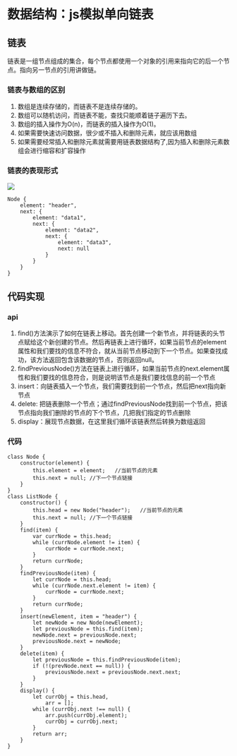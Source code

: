 <!--
 * @Descripttion: 
 * @Author: tom-z(spirit108@foxmail.com)
 * @Date: 2020-04-19 22:00:12
 * @LastEditors: tom-z(spirit108@foxmail.com)
 * @LastEditTime: 2020-05-09 20:20:38
 -->
# 数据结构：js模拟单向链表
## 链表
链表是一组节点组成的集合，每个节点都使用一个对象的引用来指向它的后一个节点。指向另一节点的引用讲做链。

### 链表与数组的区别
1. 数组是连续存储的，而链表不是连续存储的。
2. 数组可以随机访问，而链表不能，查找只能顺着链子遍历下去。
3. 数组的插入操作为O(n)，而链表的插入操作为O(1)。
4. 如果需要快速访问数据，很少或不插入和删除元素，就应该用数组
5. 如果需要经常插入和删除元素就需要用链表数据结构了,因为插入和删除元素数组会进行缩容和扩容操作

### 链表的表现形式
![](https://tomz-1253937763.cos.ap-guangzhou.myqcloud.com/img/201904/listNode.png)


```
Node {
    element: "header",
    next: {
        element: "data1",
        next: {
            element: "data2",
            next: {
                element: "data3",
                next: null
            }
        }
    }
}
```

## 代码实现
### api
1. find()方法演示了如何在链表上移动。首先创建一个新节点，并将链表的头节点赋给这个新创建的节点。然后再链表上进行循环，如果当前节点的element属性和我们要找的信息不符合，就从当前节点移动到下一个节点。如果查找成功，该方法返回包含该数据的节点，否则返回null。
2. findPreviousNode()方法在链表上进行循环，如果当前节点的next.element属性和我们要找的信息符合，则是说明该节点是我们要找信息的前一个节点
3. insert：向链表插入一个节点，我们需要找到前一个节点，然后把next指向新节点
4. delete: 把链表删除一个节点；通过findPreviousNode找到前一个节点，把该节点指向我们删除的节点的下个节点，几把我们指定的节点删除
5. display：展现节点数据，在这里我们循环该链表然后转换为数组返回

### 代码

```
class Node {
    constructor(element) {
        this.element = element;   //当前节点的元素
        this.next = null; //下一个节点链接
    }
}
class ListNode {
    constructor() {
        this.head = new Node("header");   //当前节点的元素
        this.next = null; //下一个节点链接
    }
    find(item) {
        var currNode = this.head;
        while (currNode.element != item) {
            currNode = currNode.next;
        }
        return currNode;
    }
    findPreviousNode(item) {
        let currNode = this.head;
        while (currNode.next.element != item) {
            currNode = currNode.next;
        }
        return currNode;
    }
    insert(newElement, item = "header") {
        let newNode = new Node(newElement);
        let previousNode = this.find(item);
        newNode.next = previousNode.next;
        previousNode.next = newNode;
    }
    delete(item) {
        let previousNode = this.findPreviousNode(item);
        if (!(prevNode.next == null)) {
            previousNode.next = previousNode.next.next;
        }
    }
    display() {
        let currObj = this.head,
            arr = [];
        while (currObj.next !== null) {
            arr.push(currObj.element);
            currObj = currObj.next;
        }
        return arr;
    }
}
```